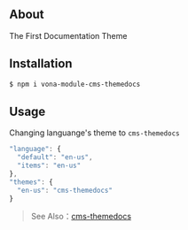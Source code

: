 ## About

The First Documentation Theme

## Installation

```bash
$ npm i vona-module-cms-themedocs
```

## Usage

Changing languange's theme to `cms-themedocs`

```javascript
"language": {
  "default": "en-us",
  "items": "en-us"
},
"themes": {
  "en-us": "cms-themedocs"
}
```

> See Also：[cms-themedocs](https://cabloy.com/articles/74db84c2290c4db7ba617dd2c000a0f6.html)

